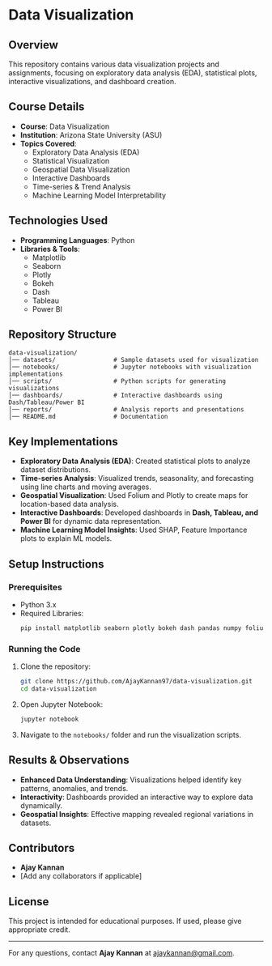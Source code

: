 # Data Visualization

## Overview
This repository contains various data visualization projects and assignments, focusing on exploratory data analysis (EDA), statistical plots, interactive visualizations, and dashboard creation.

## Course Details
- **Course**: Data Visualization  
- **Institution**: Arizona State University (ASU)  
- **Topics Covered**:
  - Exploratory Data Analysis (EDA)  
  - Statistical Visualization  
  - Geospatial Data Visualization  
  - Interactive Dashboards  
  - Time-series & Trend Analysis  
  - Machine Learning Model Interpretability  

## Technologies Used
- **Programming Languages**: Python  
- **Libraries & Tools**:
  - Matplotlib  
  - Seaborn  
  - Plotly  
  - Bokeh  
  - Dash  
  - Tableau  
  - Power BI  

## Repository Structure
```
data-visualization/
│── datasets/                # Sample datasets used for visualization
│── notebooks/               # Jupyter notebooks with visualization implementations
│── scripts/                 # Python scripts for generating visualizations
│── dashboards/              # Interactive dashboards using Dash/Tableau/Power BI
│── reports/                 # Analysis reports and presentations
│── README.md                # Documentation
```

## Key Implementations
- **Exploratory Data Analysis (EDA)**: Created statistical plots to analyze dataset distributions.  
- **Time-series Analysis**: Visualized trends, seasonality, and forecasting using line charts and moving averages.  
- **Geospatial Visualization**: Used Folium and Plotly to create maps for location-based data analysis.  
- **Interactive Dashboards**: Developed dashboards in **Dash, Tableau, and Power BI** for dynamic data representation.  
- **Machine Learning Model Insights**: Used SHAP, Feature Importance plots to explain ML models.  

## Setup Instructions
### Prerequisites
- Python 3.x  
- Required Libraries:  
  ```bash
  pip install matplotlib seaborn plotly bokeh dash pandas numpy folium
  ```

### Running the Code
1. Clone the repository:
   ```bash
   git clone https://github.com/AjayKannan97/data-visualization.git
   cd data-visualization
   ```
2. Open Jupyter Notebook:
   ```bash
   jupyter notebook
   ```
3. Navigate to the `notebooks/` folder and run the visualization scripts.

## Results & Observations
- **Enhanced Data Understanding**: Visualizations helped identify key patterns, anomalies, and trends.  
- **Interactivity**: Dashboards provided an interactive way to explore data dynamically.  
- **Geospatial Insights**: Effective mapping revealed regional variations in datasets.  

## Contributors
- **Ajay Kannan**  
- [Add any collaborators if applicable]  

## License
This project is intended for educational purposes. If used, please give appropriate credit.

---
For any questions, contact **Ajay Kannan** at ajaykannan@gmail.com.  
